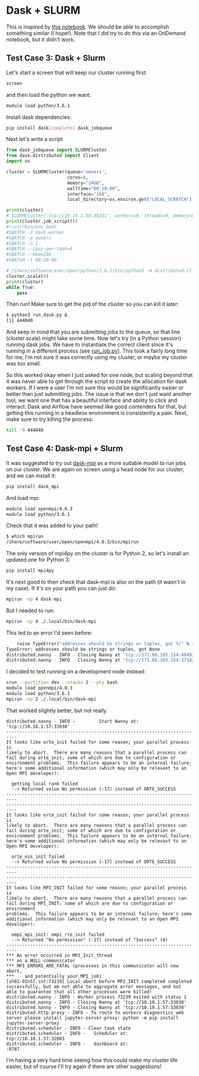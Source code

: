 # Dask + SLURM

This is inspired by [this notebook](https://gist.github.com/willirath/2176a9fa792577b269cb393995f43dda). We should be able
to accomplish something similar (I hope!). Note that I did try to do this via an OnDemand notebook,
but it didn't work.

## Test Case 3: Dask + Slurm

Let's start a screen that will keep our cluster running first:

```bash
screen
```

and then load the python we want:

```bash
module load python/3.6.1
```

Install dask dependencies:

```bash
pip install dask[complete] dask_jobqueue
```

Next let's write a script 

```python
from dask_jobqueue import SLURMCluster
from dask.distributed import Client
import os

cluster = SLURMCluster(queue='owners',
                       cores=8, 
                       memory="24GB", 
                       walltime="00:20:00",
                       interface="ib0",
                       local_directory=os.environ.get("LOCAL_SCRATCH"))

print(cluster)
# SLURMCluster('tcp://10.18.1.58:38211', workers=0, threads=0, memory=0 B)
print(cluster.job_script())
#!/usr/bin/env bash
#SBATCH -J dask-worker
#SBATCH -p owners
#SBATCH -n 1
#SBATCH --cpus-per-task=8
#SBATCH --mem=23G
#SBATCH -t 00:20:00

# /share/software/user/open/python/3.6.1/bin/python3 -m distributed.cli.dask_worker tcp://10.50.0.64:32978 --nthreads 2 --nprocs 4 --memory-limit 6.00GB --name name --nanny --death-timeout 60 --local-directory /lscratch/vsochat --interface ib0
cluster.scale(4)
print(cluster)
while True:
    pass
```

Then run! Make sure to get the pid of the cluster so you can kill it later:

```bash
$ python3 run_dask.py &
[1] 444040
```

And keep in mind that you are submitting jobs to the queue, so that line (cluster.scale) might take
some time.  Now let's try (in a Python session) running dask jobs. We have to instantiate the
correct client since it's running in a different process (see [run_job.py](run_job.py)). This
took a fairly long time for me, I'm not sure it was correctly using my cluster, or maybe my 
cluster was too small.

So this worked okay when I just asked for one node, but scaling beyond that it was never able
to get through the script to create the allocation for dask workers. If I were a user I'm not sure
this would be significantly easier or better than just submitting jobs. The issue is that we don't just
want another tool, we want one that has a beautiful interface and ability to click and interact.
Dask and Airflow have seemed like good contenders for that, but getting this running in a headless
environment is consistently a pain. Next, make sure to try killing the process:

```bash
kill -9 444040
```

## Test Case 4: Dask-mpi + Slurm

It was suggested to try out [dask-mpi](http://mpi.dask.org/en/latest/) as a more suitable
model to run jobs on our cluster. We are again on screen using a head node for our cluster, and we can install
it:

```bash
pip install dask_mpi
```

And load mpi:

```bash
module load openmpi/4.0.3
module load python/3.6.1
```

Check that it was added to your path!

```bash
$ which mpirun
/share/software/user/open/openmpi/4.0.3/bin/mpirun
```

The only version of mpi4py on the cluster is for Python 2, so let's install an updated one for Python 3:

```bash
pip install mpi4py
```

It's next good to then check that dask-mpi is also on the path (it wasn't in my case). If it's on your path
you can just do:

```bash
mpirun -np 4 dask-mpi
```

But I needed to run:

```bash
mpirun -np 4 ./.local/bin/dask-mpi
```

This led to an error I'd seen before:

```bash
    raise TypeError("addresses should be strings or tuples, got %r" % (addr,))
TypeError: addresses should be strings or tuples, got None
distributed.nanny - INFO - Closing Nanny at 'tcp://171.66.103.154:46493'
distributed.nanny - INFO - Closing Nanny at 'tcp://171.66.103.154:37182'
```

I decided to test running on a development node instead:

```bash
srun --partition dev --ntasks 2 --pty bash
module load openmpi/4.0.3
module load python/3.6.1
mpirun -np 2 ./.local/bin/dask-mpi
```

That worked slightly better, but not really.

```
distributed.nanny - INFO -         Start Nanny at: 'tcp://10.18.1.57:33030'
--------------------------------------------------------------------------
It looks like orte_init failed for some reason; your parallel process is
likely to abort.  There are many reasons that a parallel process can
fail during orte_init; some of which are due to configuration or
environment problems.  This failure appears to be an internal failure;
here's some additional information (which may only be relevant to an
Open MPI developer):

  getting local rank failed
  --> Returned value No permission (-17) instead of ORTE_SUCCESS
--------------------------------------------------------------------------
--------------------------------------------------------------------------
It looks like orte_init failed for some reason; your parallel process is
likely to abort.  There are many reasons that a parallel process can
fail during orte_init; some of which are due to configuration or
environment problems.  This failure appears to be an internal failure;
here's some additional information (which may only be relevant to an
Open MPI developer):

  orte_ess_init failed
  --> Returned value No permission (-17) instead of ORTE_SUCCESS
--------------------------------------------------------------------------
--------------------------------------------------------------------------
It looks like MPI_INIT failed for some reason; your parallel process is
likely to abort.  There are many reasons that a parallel process can
fail during MPI_INIT; some of which are due to configuration or environment
problems.  This failure appears to be an internal failure; here's some
additional information (which may only be relevant to an Open MPI
developer):

  ompi_mpi_init: ompi_rte_init failed
  --> Returned "No permission" (-17) instead of "Success" (0)
--------------------------------------------------------------------------
*** An error occurred in MPI_Init_thread
*** on a NULL communicator
*** MPI_ERRORS_ARE_FATAL (processes in this communicator will now abort,
***    and potentially your MPI job)
[sh02-01n57.int:73239] Local abort before MPI_INIT completed completed successfully, but am not able to aggregate error messages, and not able to guarantee that all other processes were killed!
distributed.nanny - INFO - Worker process 73239 exited with status 1
distributed.nanny - INFO - Closing Nanny at 'tcp://10.18.1.57:33030'
distributed.nanny - INFO - Closing Nanny at 'tcp://10.18.1.57:33030'
distributed.http.proxy - INFO - To route to workers diagnostics web server please install jupyter-server-proxy: python -m pip install jupyter-server-proxy
distributed.scheduler - INFO - Clear task state
distributed.scheduler - INFO -   Scheduler at:    tcp://10.18.1.57:32803
distributed.scheduler - INFO -   dashboard at:                     :8787
```

I'm having a very hard time seeing how this could make my cluster life easier, but
of course I'll try again if there are other suggestions!
